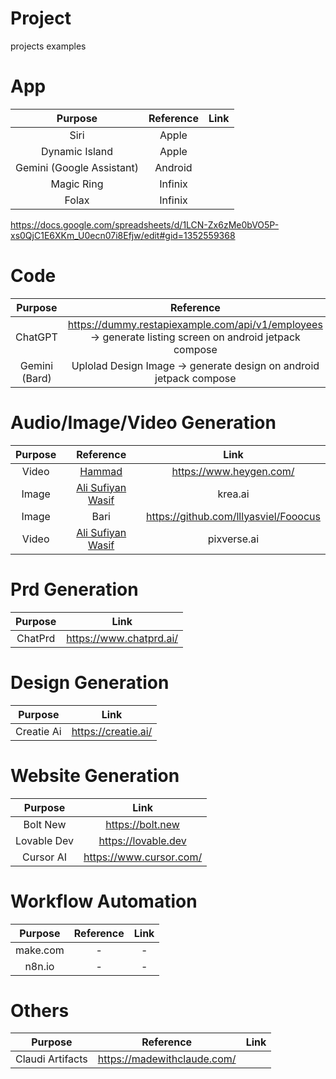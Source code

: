 # Project
projects examples

# App
Purpose|Reference|Link
:-:|:-:|:-:
Siri|Apple|
Dynamic Island|Apple|
Gemini (Google Assistant)|Android|
Magic Ring|Infinix|
Folax|Infinix|

https://docs.google.com/spreadsheets/d/1LCN-Zx6zMe0bVO5P-xs0QjC1E6XKm_U0ecn07i8Efjw/edit#gid=1352559368

# Code
Purpose|Reference|Link
:-:|:-:|:-:
ChatGPT|https://dummy.restapiexample.com/api/v1/employees -> generate listing screen on android jetpack compose|chat.openai.com
Gemini (Bard)|Uplolad Design Image -> generate design on android jetpack compose|gemini.google.com/app


# Audio/Image/Video Generation

Purpose|Reference|Link
:-:|:-:|:-:
Video|[Hammad](https://www.linkedin.com/feed/update/urn:li:activity:7163048022761693185)|https://www.heygen.com/
Image|[Ali Sufiyan Wasif](https://www.instagram.com/reel/C3Aizqyp0l5/)|krea.ai
Image|Bari|https://github.com/lllyasviel/Fooocus
Video|[Ali Sufiyan Wasif](https://www.instagram.com/reel/C3Aizqyp0l5/)|pixverse.ai

# Prd Generation
Purpose|Link
:-:|:-:
ChatPrd|https://www.chatprd.ai/

# Design Generation
Purpose|Link
:-:|:-:
Creatie Ai|https://creatie.ai/

# Website Generation

Purpose|Link
:-:|:-:
Bolt New|https://bolt.new
Lovable Dev|https://lovable.dev
Cursor AI|https://www.cursor.com/

# Workflow Automation
Purpose|Reference|Link
:-:|:-:|:-:
make.com|-|-
n8n.io|-|-

# Others

Purpose|Reference|Link
:-:|:-:|:-:
Claudi Artifacts|https://madewithclaude.com/



